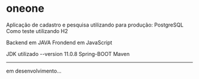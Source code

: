 # oneone

Aplicação de cadastro e pesquisa utilizando para produção: PostgreSQL
Como teste utilizando H2

Backend em JAVA
Frondend em JavaScript

JDK utilizado --version 11.0.8
Spring-BOOT
Maven

----------------------------------------------------------------------
em desenvolvimento...
